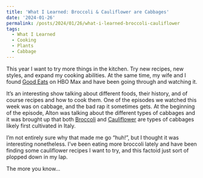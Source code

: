 ```yaml
---
title: 'What I Learned: Broccoli & Cauliflower are Cabbages'
date: '2024-01-26'
permalink: /posts/2024/01/26/what-i-learned-broccoli-cauliflower
tags:
  - What I Learned
  - Cooking
  - Plants
  - Cabbage
---
```


This year I want to try more things in the kitchen. Try new recipes, new styles, and expand my cooking abilities. At the same time, my wife and I found [Good Eats](https://www.foodnetwork.com/shows/good-eats) on HBO Max and have been going through and watching it.
<!-- excerpt -->

It’s an interesting show talking about different foods, their history, and of course recipes and how to cook them. One of the episodes we watched this week was on cabbage, and the bad rap it sometimes gets. At the beginning of the episode, Alton was talking about the different types of cabbages and it was brought up that both [Broccoli](https://en.wikipedia.org/wiki/Broccoli) and [Cauliflower](https://en.wikipedia.org/wiki/Cauliflower) are types of cabbages likely first cultivated in Italy.

I’m not entirely sure why that made me go “huh!”, but I thought it was interesting nonetheless. I’ve been eating more broccoli lately and have been finding some cauliflower recipes I want to try, and this factoid just sort of plopped down in my lap.

The more you know...